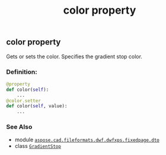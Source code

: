 ﻿---
title: color property
second_title: Aspose.CAD for Python via .NET API References
description: 
type: docs
weight: 30
url: /python-net/aspose.cad.fileformats.dwf.dwfxps.fixedpage.dto/gradientstop/color/
is_root: false
---

## color property


Gets or sets the color.
Specifies the gradient stop color.
### Definition:
```python
@property
def color(self):
    ...
@color.setter
def color(self, value):
    ...
```

### See Also
* module [`aspose.cad.fileformats.dwf.dwfxps.fixedpage.dto`](../../)
* class [`GradientStop`](/cad/python-net/aspose.cad.fileformats.dwf.dwfxps.fixedpage.dto/gradientstop)
